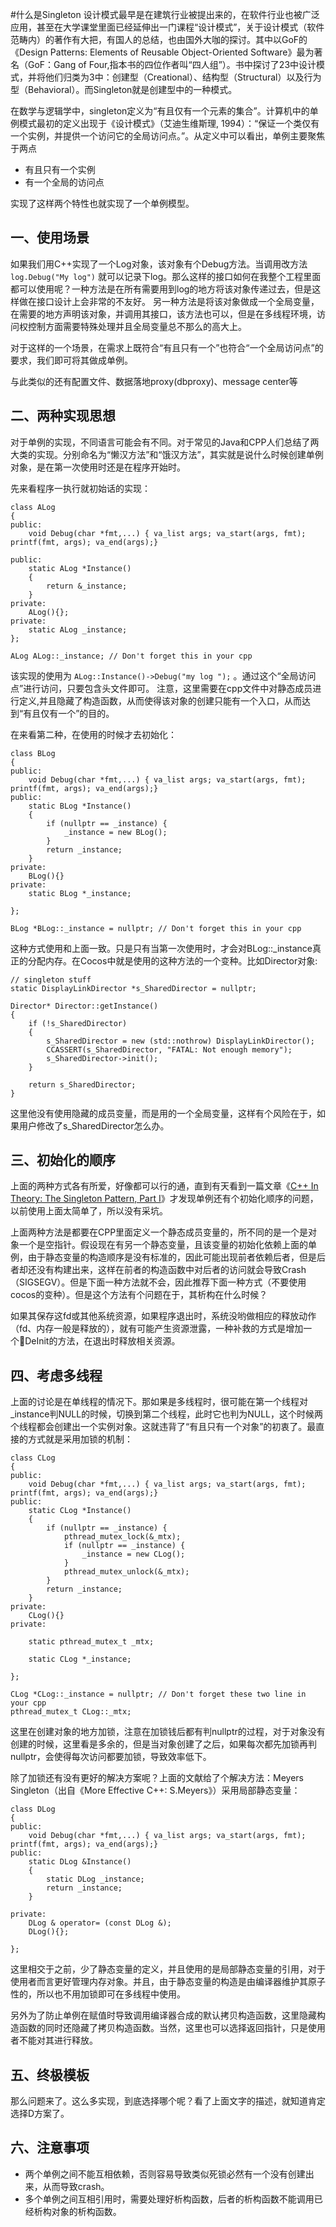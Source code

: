 #什么是Singleton
设计模式最早是在建筑行业被提出来的，在软件行业也被广泛应用，甚至在大学课堂里面已经延伸出一门课程“设计模式”，关于设计模式（软件范畴内）的著作有大把，有国人的总结，也由国外大咖的探讨。其中以GoF的《Design Patterns: Elements of Reusable Object-Oriented Software》最为著名（GoF：Gang of Four,指本书的四位作者叫“四人组”）。书中探讨了23中设计模式，并将他们归类为3中：创建型（Creational）、结构型（Structural）以及行为型（Behavioral）。而Singleton就是创建型中的一种模式。

在数学与逻辑学中，singleton定义为“有且仅有一个元素的集合”。计算机中的单例模式最初的定义出现于《设计模式》（艾迪生维斯理, 1994）：“保证一个类仅有一个实例，并提供一个访问它的全局访问点。”。从定义中可以看出，单例主要聚焦于两点

* 有且只有一个实例
* 有一个全局的访问点

实现了这样两个特性也就实现了一个单例模型。


## 一、使用场景
如果我们用C++实现了一个Log对象，该对象有个Debug方法。当调用改方法 `log.Debug("My log")` 就可以记录下log。那么这样的接口如何在我整个工程里面都可以使用呢？一种方法是在所有需要用到log的地方将该对象传递过去，但是这样做在接口设计上会非常的不友好。 另一种方法是将该对象做成一个全局变量，在需要的地方声明该对象，并调用其接口，该方法也可以，但是在多线程环境，访问权控制方面需要特殊处理并且全局变量总不那么的高大上。

对于这样的一个场景，在需求上既符合“有且只有一个”也符合“一个全局访问点”的要求，我们即可将其做成单例。

与此类似的还有配置文件、数据落地proxy(dbproxy)、message center等

## 二、两种实现思想
对于单例的实现，不同语言可能会有不同。对于常见的Java和CPP人们总结了两大类的实现。分别命名为“懒汉方法”和“饿汉方法”，其实就是说什么时候创建单例对象，是在第一次使用时还是在程序开始时。	

先来看程序一执行就初始话的实现：

	class ALog
	{
	public:
	    void Debug(char *fmt,...) { va_list args; va_start(args, fmt); printf(fmt, args); va_end(args);}
	    
	public:
	    static ALog *Instance()
	    {
	        return &_instance;
	    }
	private:
	    ALog(){};
	private:
	    static ALog _instance;
	};
    
    ALog ALog::_instance; // Don't forget this in your cpp 

该实现的使用为 `ALog::Instance()->Debug("my log ");` 。通过这个“全局访问点”进行访问，只要包含头文件即可。
注意，这里需要在cpp文件中对静态成员进行定义,并且隐藏了构造函数，从而使得该对象的创建只能有一个入口，从而达到“有且仅有一个”的目的。

在来看第二种，在使用的时候才去初始化：

	class BLog
	{
	public:
	    void Debug(char *fmt,...) { va_list args; va_start(args, fmt); printf(fmt, args); va_end(args);}
	public:
	    static BLog *Instance()
	    {
	        if (nullptr == _instance) {
	            _instance = new BLog();
	        }
	        return _instance;
	    }
	private:
    	BLog(){}
	private:
	    static BLog *_instance;
	    
	};

	BLog *BLog::_instance = nullptr; // Don't forget this in your cpp 
	
这种方式使用和上面一致。只是只有当第一次使用时，才会对BLog::_instance真正的分配内存。在Cocos中就是使用的这种方法的一个变种。比如Director对象:

	// singleton stuff
	static DisplayLinkDirector *s_SharedDirector = nullptr;
	
	Director* Director::getInstance()
	{
	    if (!s_SharedDirector)
	    {
	        s_SharedDirector = new (std::nothrow) DisplayLinkDirector();
	        CCASSERT(s_SharedDirector, "FATAL: Not enough memory");
	        s_SharedDirector->init();
	    }
	
	    return s_SharedDirector;
	}

这里他没有使用隐藏的成员变量，而是用的一个全局变量，这样有个风险在于，如果用户修改了s_SharedDirector怎么办。

## 三、初始化的顺序
上面的两种方式各有所爱，好像都可以行的通，直到有天看到一篇文章《[C++ In Theory: The Singleton Pattern, Part I](http://www.devarticles.com/c/a/Cplusplus/C-plus-plus-In-Theory-The-Singleton-Pattern-Part-I/)》才发现单例还有个初始化顺序的问题，以前使用上面太简单了，所以没有采坑。	

上面两种方法是都要在CPP里面定义一个静态成员变量的，所不同的是一个是对象一个是空指针。假设现在有另一个静态变量，且该变量的初始化依赖上面的单例，由于静态变量的构造顺序是没有标准的，因此可能出现前者依赖后者，但是后者却还没有构建出来，这样在前者的构造函数中对后者的访问就会导致Crash（SIGSEGV）。但是下面一种方法就不会，因此推荐下面一种方式（不要使用cocos的变种）。但是这个方法有个问题在于，其析构在什么时候？

如果其保存这fd或其他系统资源，如果程序退出时，系统没哟做相应的释放动作（fd、内存一般是释放的），就有可能产生资源泄露，一种补救的方式是增加一个DeInit的方法，在退出时释放相关资源。

## 四、考虑多线程

上面的讨论是在单线程的情况下。那如果是多线程时，很可能在第一个线程对_instance判NULL的时候，切换到第二个线程，此时它也判为NULL，这个时候两个线程都会创建出一个实例对象。这就违背了“有且只有一个对象”的初衷了。最直接的方式就是采用加锁的机制：

	class CLog
	{
	public:
	    void Debug(char *fmt,...) { va_list args; va_start(args, fmt); printf(fmt, args); va_end(args);}
	public:
	    static CLog *Instance()
	    {
	        if (nullptr == _instance) {
	            pthread_mutex_lock(&_mtx);
	            if (nullptr == _instance) {
	                _instance = new CLog();
	            }
	            pthread_mutex_unlock(&_mtx);
	        }
	        return _instance;
	    }
	private:
	    CLog(){}
	private:
	    
	    static pthread_mutex_t _mtx;
	    
	    static CLog *_instance;
	    
	};
	
	CLog *CLog::_instance = nullptr; // Don't forget these two line in your cpp
	pthread_mutex_t CLog::_mtx;


这里在创建对象的地方加锁，注意在加锁钱后都有判nullptr的过程，对于对象没有创建的时候，这里看是多余的，但是当对象创建了之后，如果每次都先加锁再判nullptr，会使得每次访问都要加锁，导致效率低下。

除了加锁还有没有更好的解决方案呢？上面的文献给了个解决方法：Meyers Singleton（出自《More Effective C++: S.Meyers》）采用局部静态变量：

	class DLog
	{
	public:
	    void Debug(char *fmt,...) { va_list args; va_start(args, fmt); printf(fmt, args); va_end(args);}
	public:
	    static DLog &Instance()
	    {
	        static DLog _instance;
	        return _instance;
	    }
	    
	private:
	    DLog & operator= (const DLog &);
	    DLog(){};
	    
	};

这里相交于之前，少了静态变量的定义，并且使用的是局部静态变量的引用，对于使用者而言更好管理内存对象。并且，由于静态变量的构造是由编译器维护其原子性的，所以也不用加锁即可在多线程中使用。

另外为了防止单例在赋值时导致调用编译器合成的默认拷贝构造函数，这里隐藏构造函数的同时还隐藏了拷贝构造函数。当然，这里也可以选择返回指针，只是使用者不能对其进行释放。

## 五、终极模板
那么问题来了。这么多实现，到底选择哪个呢？看了上面文字的描述，就知道肯定选择D方案了。

## 六、注意事项
* 两个单例之间不能互相依赖，否则容易导致类似死锁必然有一个没有创建出来，从而导致crash。
* 多个单例之间互相引用时，需要处理好析构函数，后者的析构函数不能调用已经析构对象的析构函数。

